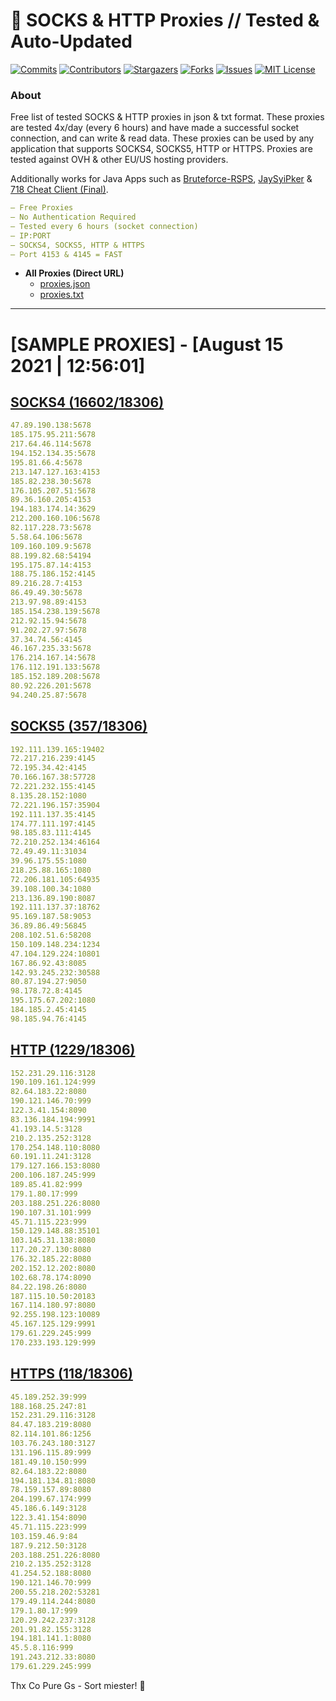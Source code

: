 <!-- MARKDOWN LINKS & IMAGES -->
<!-- https://www.markdownguide.org/basic-syntax/#reference-style-links -->
[contributors-shield]: https://img.shields.io/github/contributors/KaiBurton/free-proxies-autoupdated?style=for-the-badge
[contributors-url]: https://github.com/KaiBurton/free-proxies-autoupdated/graphs/contributors
[forks-shield]: https://img.shields.io/github/forks/KaiBurton/free-proxies-autoupdated?style=for-the-badge
[forks-url]: https://github.com/KaiBurton/free-proxies-autoupdated/network/members
[stars-shield]: https://img.shields.io/github/stars/KaiBurton/free-proxies-autoupdated?style=for-the-badge
[stars-url]: https://github.com/KaiBurton/free-proxies-autoupdated/stargazers
[issues-shield]: https://img.shields.io/github/issues/KaiBurton/free-proxies-autoupdated?style=for-the-badge
[issues-url]: https://github.com/KaiBurton/free-proxies-autoupdated/issues
[license-shield]: https://img.shields.io/github/license/KaiBurton/free-proxies-autoupdated?style=for-the-badge
[license-url]: https://github.com/KaiBurton/free-proxies-autoupdated/blob/main/LICENSE
[commit-shield]: https://img.shields.io/github/last-commit/KaiBurton/free-proxies-autoupdated?style=for-the-badge
[commit-url]: https://github.com/KaiBurton/free-proxies-autoupdated/commits/main

# 🎁 SOCKS & HTTP Proxies // Tested & Auto-Updated

[![Commits][commit-shield]][commit-url]
[![Contributors][contributors-shield]][contributors-url]
[![Stargazers][stars-shield]][stars-url]
[![Forks][forks-shield]][forks-url]
[![Issues][issues-shield]][issues-url]
[![MIT License][license-shield]][license-url]

### About
Free list of tested SOCKS & HTTP proxies in json & txt format. These proxies are tested 4x/day (every 6 hours) and have made a successful socket connection, and can write & read data. These proxies can be used by any application that supports SOCKS4, SOCKS5, HTTP or HTTPS. Proxies are tested against OVH & other EU/US hosting providers.

Additionally works for Java Apps such as [Bruteforce-RSPS](https://github.com/KaiBurton/Bruteforce-RSPS), [JaySyiPker](https://github.com/JayArrowz/JaySyiPker) & [718 Cheat Client (Final)](https://github.com/KaiBurton/718-Cheat-Client-Final). 

```yaml
— Free Proxies
— No Authentication Required
— Tested every 6 hours (socket connection)
— IP:PORT
— SOCKS4, SOCKS5, HTTP & HTTPS
— Port 4153 & 4145 = FAST
```

- **All Proxies (Direct URL)**
  - [proxies.json](https://raw.githubusercontent.com/KaiBurton/free-proxies-autoupdated/main/proxies.json)
  - [proxies.txt](https://raw.githubusercontent.com/KaiBurton/free-proxies-autoupdated/main/proxies.txt)

---

# [SAMPLE PROXIES] - [August 15 2021 | 12:56:01]

## [SOCKS4 (16602/18306)](https://raw.githubusercontent.com/KaiBurton/free-proxies-autoupdated/main/proxies-socks4.txt)
```yaml
47.89.190.138:5678
185.175.95.211:5678
217.64.46.114:5678
194.152.134.35:5678
195.81.66.4:5678
213.147.127.163:4153
185.82.238.30:5678
176.105.207.51:5678
89.36.160.205:4153
194.183.174.14:3629
212.200.160.106:5678
82.117.228.73:5678
5.58.64.106:5678
109.160.109.9:5678
88.199.82.68:54194
195.175.87.14:4153
188.75.186.152:4145
89.216.28.7:4153
86.49.49.30:5678
213.97.98.89:4153
185.154.238.139:5678
212.92.15.94:5678
91.202.27.97:5678
37.34.74.56:4145
46.167.235.33:5678
176.214.167.14:5678
176.112.191.133:5678
185.152.189.208:5678
80.92.226.201:5678
94.240.25.87:5678
```

## [SOCKS5 (357/18306)](https://raw.githubusercontent.com/KaiBurton/free-proxies-autoupdated/main/proxies-socks5.txt)
```yaml
192.111.139.165:19402
72.217.216.239:4145
72.195.34.42:4145
70.166.167.38:57728
72.221.232.155:4145
8.135.28.152:1080
72.221.196.157:35904
192.111.137.35:4145
174.77.111.197:4145
98.185.83.111:4145
72.210.252.134:46164
72.49.49.11:31034
39.96.175.55:1080
218.25.88.165:1080
72.206.181.105:64935
39.108.100.34:1080
213.136.89.190:8087
192.111.137.37:18762
95.169.187.58:9053
36.89.86.49:56845
208.102.51.6:58208
150.109.148.234:1234
47.104.129.224:10801
167.86.92.43:8085
142.93.245.232:30588
80.87.194.27:9050
98.178.72.8:4145
195.175.67.202:1080
184.185.2.45:4145
98.185.94.76:4145
```

## [HTTP (1229/18306)](https://raw.githubusercontent.com/KaiBurton/free-proxies-autoupdated/main/proxies-http.txt)
```yaml
152.231.29.116:3128
190.109.161.124:999
82.64.183.22:8080
190.121.146.70:999
122.3.41.154:8090
83.136.184.194:9991
41.193.14.5:3128
210.2.135.252:3128
170.254.148.110:8080
60.191.11.241:3128
179.127.166.153:8080
200.106.187.245:999
189.85.41.82:999
179.1.80.17:999
203.188.251.226:8080
190.107.31.101:999
45.71.115.223:999
150.129.148.88:35101
103.145.31.138:8080
117.20.27.130:8080
176.32.185.22:8080
202.152.12.202:8080
102.68.78.174:8090
84.22.198.26:8080
187.115.10.50:20183
167.114.180.97:8080
92.255.198.123:10089
45.167.125.129:9991
179.61.229.245:999
170.233.193.129:999
```

## [HTTPS (118/18306)](https://raw.githubusercontent.com/KaiBurton/free-proxies-autoupdated/main/proxies-https.txt)
```yaml
45.189.252.39:999
188.168.25.247:81
152.231.29.116:3128
84.47.183.219:8080
82.114.101.86:1256
103.76.243.180:3127
131.196.115.89:999
181.49.10.150:999
82.64.183.22:8080
194.181.134.81:8080
78.159.157.89:8080
204.199.67.174:999
45.186.6.149:3128
122.3.41.154:8090
45.71.115.223:999
103.159.46.9:84
187.9.212.50:3128
203.188.251.226:8080
210.2.135.252:3128
41.254.52.188:8080
190.121.146.70:999
200.55.218.202:53281
179.49.114.244:8080
179.1.80.17:999
120.29.242.237:3128
201.91.82.155:3128
194.181.141.1:8080
45.5.8.116:999
191.243.212.33:8080
179.61.229.245:999
```



Thx Co Pure Gs - Sort miester! 💟